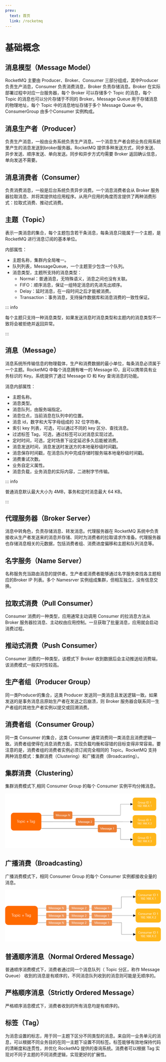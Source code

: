 ```yaml
---
prev:
  text: 首页
  link: /rocketmq
---
```


# 基础概念

## 消息模型（Message Model）

RocketMQ 主要由 Producer、Broker、Consumer 三部分组成，其中Producer 负责生产消息，Consumer 负责消费消息，Broker 负责存储消息。Broker 在实际部署过程中对应一台服务器，每个 Broker 可以存储多个 Topic 的消息，每个 Topic 的消息也可以分片存储于不同的 Broker。Message Queue 用于存储消息的物理地址，每个 Topic 中的消息地址存储于多个 Message Queue 中。ConsumerGroup 由多个Consumer 实例构成。

## 消息生产者（Producer）

负责生产消息，一般由业务系统负责生产消息。一个消息生产者会把业务应用系统里产生的消息发送到broker服务器。RocketMQ 提供多种发送方式，同步发送、异步发送、顺序发送、单向发送。同步和异步方式均需要 Broker 返回确认信息，单向发送不需要。

## 消息消费者（Consumer）

负责消费消息，一般是后台系统负责异步消费。一个消息消费者会从 Broker 服务器拉取消息、并将其提供给应用程序。从用户应用的角度而言提供了两种消费形式：拉取式消费、推动式消费。

## 主题（Topic）

表示一类消息的集合，每个主题包含若干条消息，每条消息只能属于一个主题，是 RocketMQ 进行消息订阅的基本单位。

内部属性：

- 主题名称，集群内全局唯一。
- 队列列表，MessageQueue，一个主题至少包含一个队列。
- 消息类型，主题所支持的消息类型：
  - Normal：普通消息，无特殊语义，消息之间也没有关联。
  - FIFO：顺序消息，保证一组特定消息的先进先出顺序。
  - Delay：延时消息，在一段时间之后才能被消费。
  - Transaction：事务消息，支持操作数据库和消息消费的一致性保证。

::: info

每个主题只支持一种消息类型，如果发送消息时消息类型和主题内的消息类型不一致将会被拒绝并返回异常。

:::

## 消息（Message）

消息系统所传输信息的物理载体，生产和消费数据的最小单位，每条消息必须属于一个主题。RocketMQ 中每个消息拥有唯一的 Message ID，且可以携带具有业务标识的 Key。系统提供了通过 Message ID 和 Key 查询消息的功能。

消息内部属性：

- 主题名称。
- 消息类型。
- 消息队列，由服务端指定。
- 消息位点，当前消息在队列中的位置。
- 消息 id，数字和大写字母组成的 32 位字符串。
- 索引 key 列表，可选，可以通过不同的 key 区分、查找消息。
- 过滤标签 Tag，可选，通过标签可以对消息实现过滤。
- 定时时间，可选，定时场景下设定延迟多久后能被消费。
- 消息发送时间，消息发送时发送方的本地毫秒级时间戳。
- 消息保存时间戳，在消息队列中完成存储时服务端本地毫秒级时间戳。
- 消费重试次数。
- 业务自定义属性。
- 消息负载，业务消息的实际内容，二进制字节传输。

::: info

普通消息默认最大大小为 4MB，事务和定时消息最大 64 KB。

:::

## 代理服务器（Broker Server）

消息中转角色，负责存储消息、转发消息。代理服务器在 RocketMQ 系统中负责接收从生产者发送来的消息并存储、同时为消费者的拉取请求作准备。代理服务器也存储消息相关的元数据，包括消费者组、消费进度偏移和主题和队列消息等。

## 名字服务（Name Server）

名称服务充当路由消息的提供者。生产者或消费者能够通过名字服务查找各主题相应的Broker IP 列表。多个 Namesrver 实例组成集群，但相互独立，没有信息交换。

## 拉取式消费（Pull Consumer）

Consumer 消费的一种类型，应用通常主动调用 Consumer 的拉消息方法从 Broker 服务器拉消息、主动权由应用控制。一旦获取了批量消息，应用就会启动消费过程。

## 推动式消费（Push Consumer）

Consumer 消费的一种类型，该模式下 Broker 收到数据后会主动推送给消费端，该消费模式一般实时性较高。

## 生产者组（Producer Group）

同一类Producer的集合，这类 Producer 发送同一类消息且发送逻辑一致。如果发送的是事务消息且原始生产者在发送之后崩溃，则 Broker 服务器会联系同一生产者组的其他生产者实例以提交或回溯消费。

## 消费者组（Consumer Group）

同一类 Consumer 的集合，这类 Consumer 通常消费同一类消息且消费逻辑一致。消费者组使得在消息消费方面，实现负载均衡和容错的目标变得非常容易。要注意的是，消费者组的消费者实例必须订阅完全相同的 Topic。RocketMQ 支持两种消息模式：集群消费（Clustering）和广播消费（Broadcasting）。

## 集群消费（Clustering）

集群消费模式下,相同 Consumer Group 的每个 Consumer 实例平均分摊消息。

![Clustering](./images/clustering.png)

## 广播消费（Broadcasting）

广播消费模式下，相同 Consumer Group 的每个 Consumer 实例都接收全量的消息。

![Broadcasting](./images/broadcasting.png)

## 普通顺序消息（Normal Ordered Message）

普通顺序消费模式下，消费者通过同一个消息队列（ Topic 分区，称作 Message Queue） 收到的消息是有顺序的，不同消息队列收到的消息则可能是无顺序的。

## 严格顺序消息（Strictly Ordered Message）

严格顺序消息模式下，消费者收到的所有消息均是有顺序的。

## 标签（Tag）

为消息设置的标志，用于同一主题下区分不同类型的消息。来自同一业务单元的消息，可以根据不同业务目的在同一主题下设置不同标签。标签能够有效地保持代码的清晰度和连贯性，并优化 RocketMQ 提供的查询系统。消费者可以根据 Tag 实现对不同子主题的不同消费逻辑，实现更好的扩展性。
